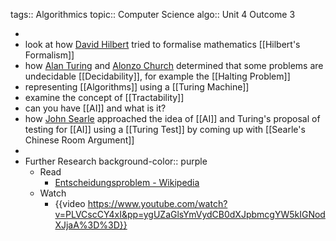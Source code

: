 tags:: Algorithmics
topic:: Computer Science
algo:: Unit 4 Outcome 3

-
- look at how [David Hilbert](https://en.wikipedia.org/wiki/David_Hilbert#Contributions_to_mathematics_and_physics) tried to formalise mathematics [[Hilbert's Formalism]]
- how [Alan Turing](https://en.wikipedia.org/wiki/Alan_Turing) and [Alonzo Church](https://en.wikipedia.org/wiki/Alonzo_Church) determined that some problems are undecidable [[Decidability]], for example the [[Halting Problem]]
- representing [[Algorithms]] using a [[Turing Machine]]
- examine the concept of [[Tractability]]
- can you have [[AI]] and what is it?
- how [John Searle](https://en.wikipedia.org/wiki/John_Searle) approached the idea of [[AI]] and Turing's proposal of testing for [[AI]] using a [[Turing Test]] by coming up with [[Searle's Chinese Room Argument]]
-
- Further Research
  background-color:: purple
	- Read
		- [Entscheidungsproblem - Wikipedia](https://en.wikipedia.org/wiki/Entscheidungsproblem)
	- Watch
		- {{video https://www.youtube.com/watch?v=PLVCscCY4xI&pp=ygUZaGlsYmVydCB0dXJpbmcgYW5kIGNodXJjaA%3D%3D}}